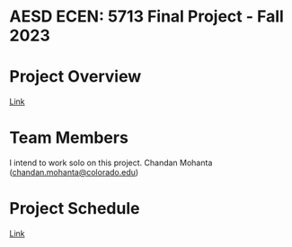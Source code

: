 # AESD ECEN: 5713 Final Project - Fall 2023

# Project Overview
[Link](https://github.com/cu-ecen-aeld/final-project-Buff-Chandan/wiki)

# Team Members
I intend to work solo on this project.
Chandan Mohanta (chandan.mohanta@colorado.edu)

# Project Schedule
[Link](https://github.com/users/Buff-Chandan/projects/2/views/1)
